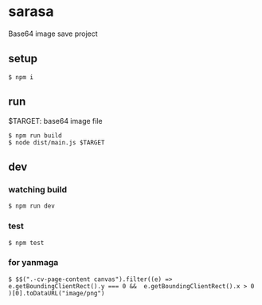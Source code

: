 # sarasa

Base64 image save project

## setup

```
$ npm i
```

## run

$TARGET: base64 image file

```
$ npm run build
$ node dist/main.js $TARGET
```

## dev

### watching build

```
$ npm run dev
```

### test

```
$ npm test
```

### for yanmaga

```
$ $$(".-cv-page-content canvas").filter((e) => e.getBoundingClientRect().y === 0 &&  e.getBoundingClientRect().x > 0 )[0].toDataURL("image/png")
```
